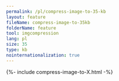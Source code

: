 ```yaml
---
permalink: /pl/compress-image-to-35-kb
layout: feature
fileName: compress-image-to-35kb
folderName: feature
tool: imgcompression
lang: pl
size: 35
type: kb
nointernationalization: true
---
```

{%- include compress-image-to-X.html -%}       
